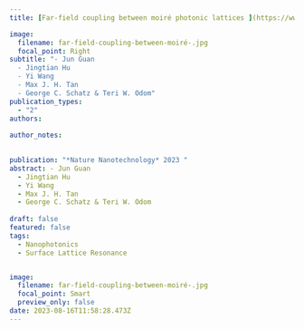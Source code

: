 ```yaml
---
title: [Far-field coupling between moiré photonic lattices ](https://www.nature.com/articles/s41565-023-01320-7)

image:
  filename: far-field-coupling-between-moiré-.jpg
  focal_point: Right
subtitle: "- Jun Guan
  - Jingtian Hu
  - Yi Wang
  - Max J. H. Tan
  - George C. Schatz & Teri W. Odom"
publication_types:
  - "2"
authors:
  
author_notes:
  

publication: "*Nature Nanotechnology* 2023 "
abstract: - Jun Guan
  - Jingtian Hu
  - Yi Wang
  - Max J. H. Tan
  - George C. Schatz & Teri W. Odom
 
draft: false
featured: false
tags:
  - Nanophotonics
  - Surface Lattice Resonance


image:
  filename: far-field-coupling-between-moiré-.jpg
  focal_point: Smart
  preview_only: false
date: 2023-08-16T11:58:28.473Z
---
```

